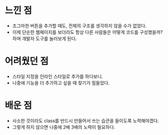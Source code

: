 # 느낀 점

- 조그마한 버튼을 추가할 때도, 전체의 구조를 생각하지 않을 수가 없었다. 
- 이제 단순한 웹페이지를 보더라도 항상 다른 사람들은 어떻게 코드를 구성했을까? 하며 개발자 도구를 눌러보게 된다.


# 어려웠던 점

- 스타일 지정을 인라인 스타일로 추가를 하다보니. 
- 나중에 기능을 더 추가하고 싶을 때 찾기가 힘들었다.


# 배운 점

- 사소한 것이라도 class를 반드시 만들어서 쓰는 습관을 들이도록 노력해야겠다. 
- 그렇게 하지 않으면 나중에 2배 3배의 노력이 필요하다.